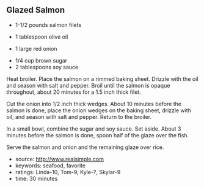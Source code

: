 Glazed Salmon
-------------

- 1-1/2 pounds salmon filets
<!-- -->
- 1 tablespoon olive oil
<!-- -->
- 1 large red onion
<!-- -->
- 1/4 cup brown sugar
- 2 tablespoons soy sauce

Heat broiler.  Place the salmon on a rimmed baking sheet. Drizzle with
the oil and season with salt and pepper.  Broil until the salmon is
opaque throughout, about 20 minutes for a 1.5 inch thick filet.

Cut the onion into 1/2 inch thick wedges.  About 10 minutes before the
salmon is done, place the onion wedges on the baking sheet, drizzle
with oil, and season with salt and pepper.  Return to the broiler.

In a small bowl, combine the sugar and soy sauce.  Set aside.  About 3
minutes before the salmon is done, spoon half of the glaze over the
fish.

Serve the salmon and onion and the remaining glaze over rice.

- source: http://www.realsimple.com
- keywords: seafood, favorite
- ratings: Linda-10, Tom-9, Kyle-?, Skylar-9
- time: 30 minutes
